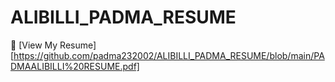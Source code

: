 # ALIBILLI_PADMA_RESUME
📄 [View My Resume][https://github.com/padma232002/ALIBILLI_PADMA_RESUME/blob/main/PADMAALIBILLI%20RESUME.pdf]
